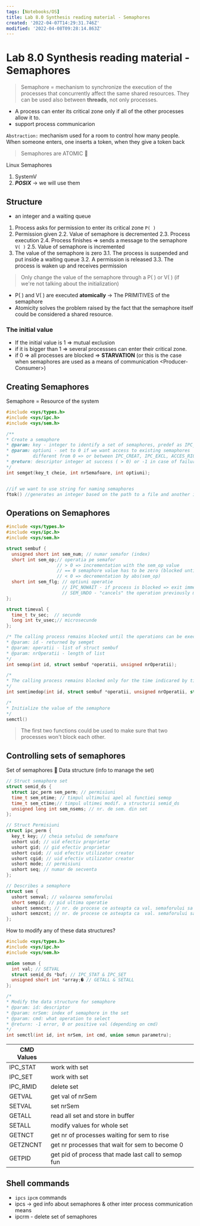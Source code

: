 ```yaml
---
tags: [Notebooks/OS]
title: Lab 8.0 Synthesis reading material - Semaphores
created: '2022-04-07T14:29:31.746Z'
modified: '2022-04-08T09:28:14.863Z'
---
```


# Lab 8.0 Synthesis reading material - Semaphores

> Semaphore = mechanism to synchronize the execution of the processes that concurrently affect the same shared resources.
They can be used also between **threads**, not only processes.

- A process can enter its critical zone only if all of the other processes allow it to.
- support process communicarion

`Abstraction:` mechanism used for a room to control how many people. When someone enters, one inserts a token, when they give a token back

> Semaphores are ATOMIC :dizzy:

Linux Semaphores
1. SystemV
2. ***POSIX*** -> we will use them

## Structure
- an integer and a waiting queue
1. Process asks for permission to enter its critical zone `P( )` 
2. Permission given
2.2. Value of semaphore is decremented
2.3. Process execution
2.4. Process finishes => sends a message to the semaphore `V( )`
2.5. Value of semaphore is incremented
3. The value of the semaphore is zero
3.1. The process is suspended and put inside a waiting queue
3.2. A permission is released
3.3. The process is waken up and receives permission

> Only change the value of the semaphore through a P( ) or V( ) (if we're not talking about the initialization)

- P( ) and V( ) are executed **atomically** -> The PRIMITIVES of the semaphore
- Atomicity solves the problem raised by the fact that the semaphore itself could be considered a shared resource.

### The initial value
- If the initial value is 1 => mutual exclusion
- if it is bigger than 1 => several processses can enter their critical zone.
- if 0 => all processes are blocked => **STARVATION** (or this is the case when semaphores are used as a means of communication <Producer-Consumer\>)

## Creating Semaphores
Semaphore = Resource of the system

```C
#include <sys/types.h>
#include <sys/ipc.h>
#include <sys/sem.h>

/**
* Create a semaphore
* @param: key - integer to identify a set of semaphores, predef as IPC_PRIVATE
* @param: optiuni - set to 0 if we want access to existing semaphores
*         different from 0 => or between IPC_CREAT, IPC_EXCL, ACCES_RIGHTS (rwxrwxrwx)
* @return: descriptor integer at success ( > 0) or -1 in case of failure
*/
int semget(key_t cheie, int nrSemafoare, int optiuni);


//if we want to use string for naming semaphores
ftok() //generates an integer based on the path to a file and another integer
```

## Operations on Semaphores

```C
#include <sys/types.h>
#include <sys/ipc.h>
#include <sys/sem.h>

struct sembuf {
  unsigned short int sem_num; // numar semafor (index)
  short int sem_op;// operatia pe semafor 
                   // > 0 => incrementation with the sem_op value
                   // == 0 semaphore value has to be zero (blocked until so)
                   // < 0 => decrementation by abs(sem_op) 
  short int sem_flg; // optiuni operatie 
                     // IPC_NOWAIT - if process is blocked => exit immediately the execution of the operation
                     // SEM_UNDO - "cancels" the operation previously made by a process that suddenly ends
};

struct timeval {
  time_t tv_sec;  // secunde
  long int tv_usec;// microsecunde
};

/* The calling process remains blocked until the operations can be executed
* @param: id - returned by semget
* @param: operatii - list of struct sembuf
* @param: nrOperatii - length of list
*/
int semop(int id, struct sembuf *operatii, unsigned nrOperatii);

/*
* The calling process remains blocked only for the time indicared by timeout
*/
int semtimedop(int id, struct sembuf *operatii, unsigned nrOperatii, struct timeval *timeout);

/*
* Initialize the value of the semaphore
*/
semctl()
```
> The first two functions could be used to make sure that two processes won't block each other.

## Controlling sets of semaphores

Set of semaphores :link: Data structure (info to manage the set)
```C
// Struct semaphore set
struct semid_ds {
  struct ipc_perm sem_perm; // permisiuni
  time_t sem_otime; // timpul ultimului apel al functiei semop
  time_t sem_ctime;// timpul ultimei modif. a structurii semid_ds
  unsigned long int sem_nsems; // nr. de sem. din set
};

// Struct Permisiuni
struct ipc_perm {
  key_t key; // cheia setului de semafoare
  ushort uid; // uid efectiv proprietar
  ushort gid; // gid efectiv proprietar
  ushort cuid; // uid efectiv utilizator creator
  ushort cgid; // uid efectiv utilizator creator
  ushort mode; // permisiuni
  ushort seq; // numar de secventa
};
```

```C
// Describes a semaphore
struct sem {
  ushort semval; // valoarea semaforului
  short sempid; // pid ultima operatie
  ushort semncnt; // nr. de procese ce asteapta ca val. semaforului sa creasca
  ushort semzcnt; // nr. de procese ce asteapta ca  val. semaforului sa devina 0
};
```
How to modify any of these data structures?
```C
#include <sys/types.h>
#include <sys/ipc.h>
#include <sys/sem.h>

union semun {
  int val; // SETVAL
  struct semid_ds *buf; // IPC_STAT & IPC_SET
  unsigned short int *array;� // GETALL & SETALL
};

/*
* Modify the data structure for semaphore
* @param: id: descriptor
* @param: nrSem: index of semaphore in the set
* @param: cmd: what operation to select
* @return: -1 error, 0 or positive val (depending on cmd)
*/
int semctl(int id, int nrSem, int cmd, union semun parametru);
```

|CMD Values||
|-|-|
|IPC_STAT|work with set|
|IPC_SET|work with set|
|IPC_RMID|delete set|
|GETVAL|get val of nrSem|
|SETVAL|set nrSem|
|GETALL|read all set and store in buffer|
|SETALL|modify values for whole set|
|GETNCT|get nr of processes waiting for sem to rise|
|GETZNCNT|get nr processes that wait for sem to become 0|
|GETPID|get pid of process that made last call to semop fun|

## Shell commands
- `ipcs` `ipcm` commands
- ipcs -> ged info about semaphores & other inter process communication means
- ipcrm - delete set of semaphores

